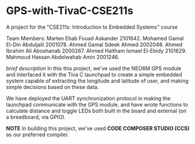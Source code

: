 # GPS-with-TivaC-CSE211s
A project for the "CSE211s: Introduction to Embedded Systems" course


Team Members: 
Marten Ehab Fouad Askander 2101642.
Mohamed Gamal El-Din Abduljalil 2001078.
Ahmed Gamal Sdeek Ahmed 2002048.
Ahmed Ibrahim Ali Aboshanab 2000267.
Ahmed Haitham Ismael El-Ebidy 2101629.
Mahmoud Hassan Abdelwahab Amin 2001246.

*brief description*
In this this project, we've used the NEO6M GPS module and interfaced it with the Tiva C launchpad
to create a simple embedded system capable of extracting the longitude and latitude of user,
and making simple decisions based on these data.

We have deployed the UART synchronization protocol in making the launchpad communicate with the GPS module, and have wrote functions to calculate distance and toggle LEDs both built in the board and external (on a breadboard, via GPIO).

**NOTE**
In building this project, we've used **CODE COMPOSER STUDIO (CCS)** as our preferred compiler.
